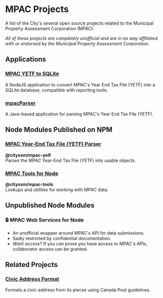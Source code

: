 # MPAC Projects

A list of the City's several open source projects related to the Municipal Property Assessment Corporation (MPAC).

_All of these projects are completely unofficial and are in no way affiliated with or endorsed by the Municipal Property Assessment Corporation._

## Applications

### [MPAC YETF to SQLite](https://github.com/cityssm/mpac-yetf-to-sqlite)

A NodeJS application to convert MPAC's Year End Tax File (YETF) into a SQLite database,
compatible with reporting tools.

### [mpacParser](https://github.com/cityssm/mpacParser)

A Java-based application for parsing MPAC's Year End Tax File (YETF).

## Node Modules Published on NPM

### [MPAC Year-End Tax File (YETF) Parser](https://github.com/cityssm/node-mpac-yetf)

**@cityssm/mpac-yetf**<br />
Parses the MPAC Year-End Tax File (YETF) into usable objects. 

### [MPAC Tools for Node](https://github.com/cityssm/node-mpac-tools)

**@cityssm/mpac-tools**<br />
Lookups and utilities for working with MPAC data.

## Unpublished Node Modules

### 🔒 MPAC Web Services for Node

- An unofficial wrapper around MPAC's API for data submissions.
- Sadly restricted by confidential documentation.
- _Want access?_ If you can prove you have access to MPAC's APIs, collaborator access can be granted.

## Related Projects

### [Civic Address Format](https://github.com/cityssm/civic-address-format)

Formats a civic address from its pieces using Canada Post guidelines.
